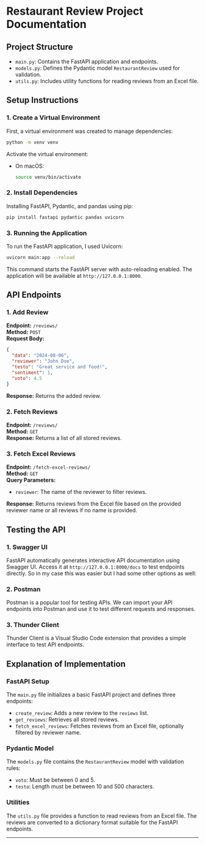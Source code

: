 # Restaurant Review Project Documentation

## Project Structure

- `main.py`: Contains the FastAPI application and endpoints.
- `models.py`: Defines the Pydantic model `RestaurantReview` used for validation.
- `utils.py`: Includes utility functions for reading reviews from an Excel file.

## Setup Instructions

### 1. Create a Virtual Environment

First, a virtual environment was created to manage dependencies:

```bash
python -m venv venv
```

Activate the virtual environment:

- On macOS:

  ```bash
  source venv/bin/activate
  ```

### 2. Install Dependencies

Installing FastAPI, Pydantic, and pandas using pip:

```bash
pip install fastapi pydantic pandas uvicorn
```


### 3. Running the Application

To run the FastAPI application, I used Uvicorn:

```bash
uvicorn main:app --reload
```

This command starts the FastAPI server with auto-reloading enabled. The application will be available at `http://127.0.0.1:8000`.

## API Endpoints

### 1. Add Review

**Endpoint:** `/reviews/`  
**Method:** `POST`  
**Request Body:**

```json
{
  "data": "2024-08-06",
  "reviewer": "John Doe",
  "testo": "Great service and food!",
  "sentiment": 1,
  "voto": 4.5
}
```

**Response:** Returns the added review.

### 2. Fetch Reviews

**Endpoint:** `/reviews/`  
**Method:** `GET`  
**Response:** Returns a list of all stored reviews.

### 3. Fetch Excel Reviews

**Endpoint:** `/fetch-excel-reviews/`  
**Method:** `GET`  
**Query Parameters:**

- `reviewer`: The name of the reviewer to filter reviews.

**Response:** Returns reviews from the Excel file based on the provided reviewer name or all reviews if no name is provided.

## Testing the API

### 1. Swagger UI

FastAPI automatically generates interactive API documentation using Swagger UI. Access it at `http://127.0.0.1:8000/docs` to test endpoints directly. So in my case this was easier but I had some other options as well:

### 2. Postman

Postman is a popular tool for testing APIs. We can import your API endpoints into Postman and use it to test different requests and responses.

### 3. Thunder Client

Thunder Client is a Visual Studio Code extension that provides a simple interface to test API endpoints.

## Explanation of Implementation

### FastAPI Setup

The `main.py` file initializes a basic FastAPI project and defines three endpoints:

- `create_review`: Adds a new review to the `reviews` list.
- `get_reviews`: Retrieves all stored reviews.
- `fetch_excel_reviews`: Fetches reviews from an Excel file, optionally filtered by reviewer name.

### Pydantic Model

The `models.py` file contains the `RestaurantReview` model with validation rules:

- `voto`: Must be between 0 and 5.
- `testo`: Length must be between 10 and 500 characters.

### Utilities

The `utils.py` file provides a function to read reviews from an Excel file. The reviews are converted to a dictionary format suitable for the FastAPI endpoints.

---


